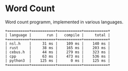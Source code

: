 # Word Count
Word count programm, implemented in various languages.
```terminal
+==========+===========+===========+===========+
| language |       run |   compile |     total |
+==========+===========+===========+===========+
| nsl.h    |     31 ms |    109 ms |    140 ms |
| rust     |     38 ms |    165 ms |    203 ms |
| cebus.h  |     44 ms |    279 ms |    323 ms |
| cpp      |     63 ms |    473 ms |    536 ms |
| python3  |    125 ms |      0 ms |    125 ms |
+==========+===========+===========+===========+
```
